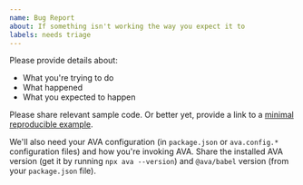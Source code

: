 ```yaml
---
name: Bug Report
about: If something isn't working the way you expect it to
labels: needs triage
---
```


Please provide details about:

* What you're trying to do
* What happened
* What you expected to happen

Please share relevant sample code. Or better yet, provide a link to a [minimal reproducible example](https://stackoverflow.com/help/minimal-reproducible-example).

We'll also need your AVA configuration (in `package.json` or `ava.config.*` configuration files) and how you're invoking AVA. Share the installed AVA version (get it by running `npx ava --version`) and `@ava/babel` version (from your `package.json` file).
